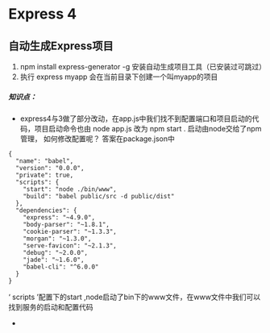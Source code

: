# Express 4

## 自动生成Express项目

1. npm install express-generator -g     安装自动生成项目工具（已安装过可跳过）
2. 执行 express myapp     会在当前目录下创建一个叫myapp的项目

##### 知识点：

* express4与3做了部分改动，在app.js中我们找不到配置端口和项目启动的代码，项目启动命令也由 node app.js 改为 npm start . 启动由node交给了npm管理， 如何修改配置呢？ 答案在package.json中

``` 
{
  "name": "babel",
  "version": "0.0.0",
  "private": true,
  "scripts": {
    "start": "node ./bin/www",
    "build": "babel public/src -d public/dist"
  },
  "dependencies": {
    "express": "~4.9.0",
    "body-parser": "~1.8.1",
    "cookie-parser": "~1.3.3",
    "morgan": "~1.3.0",
    "serve-favicon": "~2.1.3",
    "debug": "~2.0.0",
    "jade": "~1.6.0",
    "babel-cli": "^6.0.0"
  }
}
```

‘ scripts ’配置下的start ,node启动了bin下的www文件，在www文件中我们可以找到服务的启动和配置代码

* ​